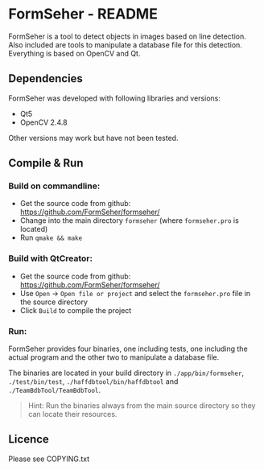 FormSeher - README
==================

FormSeher is a tool to detect objects in images based on line detection. 
Also included are tools to manipulate a database file for this detection.
Everything is based on OpenCV and Qt.

Dependencies
------------

FormSeher was developed with following libraries and versions:

- Qt5
- OpenCV 2.4.8

Other versions may work but have not been tested.

Compile & Run
-------------

### Build on commandline:

- Get the source code from github: https://github.com/FormSeher/formseher/
- Change into the main directory `formseher` (where `formseher.pro` is located)
- Run `qmake && make`

### Build with QtCreator:

- Get the source code from github: https://github.com/FormSeher/formseher/
- Use `Open` -> `Open file or project` and select the `formseher.pro` file in the source directory
- Click `Build` to compile the project

### Run:

FormSeher provides four binaries, one including tests, one including the actual program 
and the other two to manipulate a database file.

The binaries are located in your build directory in `./app/bin/formseher`, `./test/bin/test`,
`./haffdbtool/bin/haffdbtool` and `./TeamBdbTool/TeamBdbTool`.

> Hint: Run the binaries always from the main source directory so they can locate their resources.

Licence
-------

Please see COPYING.txt
